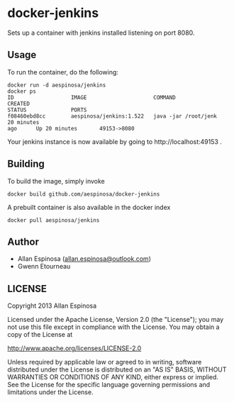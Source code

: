 # docker-jenkins

Sets up a container with jenkins installed listening on port 8080.

## Usage

To run the container, do the following:

```
docker run -d aespinosa/jenkins
docker ps
ID                  IMAGE                     COMMAND                CREATED
STATUS              PORTS
f08460ebd8cc        aespinosa/jenkins:1.522   java -jar /root/jenk   20 minutes
ago      Up 20 minutes       49153->8080
```

Your jenkins instance is now available by going to http://localhost:49153 .

## Building

To build the image, simply invoke

```
docker build github.com/aespinosa/docker-jenkins
```

A prebuilt container is also available in the docker index

```
docker pull aespinosa/jenkins
```



## Author

  * Allan Espinosa (<allan.espinosa@outlook.com>)
  * Gwenn Etourneau

## LICENSE

Copyright 2013 Allan Espinosa

Licensed under the Apache License, Version 2.0 (the "License");
you may not use this file except in compliance with the License.
You may obtain a copy of the License at

  http://www.apache.org/licenses/LICENSE-2.0

Unless required by applicable law or agreed to in writing, software
distributed under the License is distributed on an "AS IS" BASIS,
WITHOUT WARRANTIES OR CONDITIONS OF ANY KIND, either express or implied.
See the License for the specific language governing permissions and
limitations under the License.
